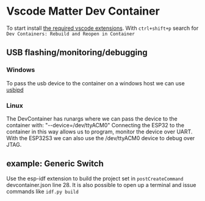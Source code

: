 # Vscode Matter Dev Container

To start install [the required vscode extensions](https://github.com/espressif/vscode-esp-idf-extension/blob/master/docs/tutorial/wsl.md#visual-studio-code). With `ctrl+shift+p` search for `Dev Containers: Rebuild and Reopen in Container`

## USB flashing/monitoring/debugging

### Windows

To pass the usb device to the container on a windows host we can use [usbipd](https://github.com/espressif/vscode-esp-idf-extension/blob/master/docs/tutorial/wsl.md#usbipd)

### Linux

The DevContainer has runargs where we can pass the device to the container with: "--device=/dev/ttyACM0"
Connecting the ESP32 to the container in this way allows us to program, monitor the device over UART. With the ESP32S3 we can also use the /dev/ttyACM0 device to debug over JTAG. 

## example: Generic Switch

Use the esp-idf extension to build the project set in `postCreateCommand` devcontainer.json line 28.
It is also possible to open up a terminal and issue commands like `idf.py build`